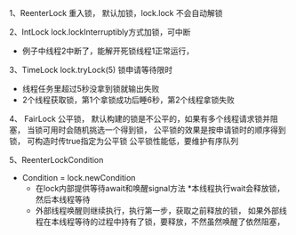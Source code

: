 1、ReenterLock
重入锁，
默认加锁，lock.lock
不会自动解锁


2、IntLock
lock.lockInterruptibly方式加锁，可中断
 *  例子中线程2中断了，能解开死锁线程1正常运行，

3、TimeLock
lock.tryLock(5) 锁申请等待限时
* 线程任务里超过5秒没拿到锁就输出失败
* 2个线程获取锁，第1个拿锁成功后睡6秒，第2个线程拿锁失败

4、 FairLock
公平锁，
默认构建的锁是不公平的，如果有多个线程请求锁并阻塞，
当锁可用时会随机挑选一个得到锁，
公平锁的效果是按申请锁时的顺序得到锁，
可构造时传true指定为公平锁
公平锁性能低，要维护有序队列

5、ReenterLockCondition
* Condition = lock.newCondition
   * 在lock内部提供等待await和唤醒signal方法
   *本线程执行wait会释放锁，然后本线程等待
   * 外部线程唤醒则继续执行，执行第一步，获取之前释放的锁，
   如果外部线程在本线程等待的过程中持有了锁，要释放，不然虽然唤醒了依然阻塞，
   

   
   
